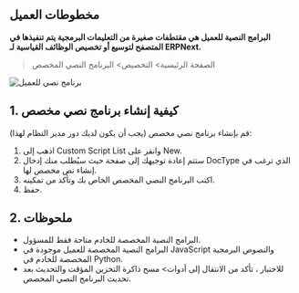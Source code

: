 ## مخطوطات العميل

**البرامج النصية للعميل هي مقتطفات صغيرة من التعليمات البرمجية يتم تنفيذها في المتصفح لتوسيع أو تخصيص الوظائف القياسية لـ ERPNext.**

> الصفحة الرئيسية> التخصيص> البرنامج النصي المخصص

![برنامج نصي للعميل](https://docs.erpnext.com/files/customize-erpnext-client-scripts.png)

## 1. كيفية إنشاء برنامج نصي مخصص

قم بإنشاء برنامج نصي مخصص (يجب أن يكون لديك دور مدير النظام لهذا):

1. اذهب إلى Custom Script List وانقر على New.
2. ستتم إعادة توجيهك إلى صفحة حيث سيُطلب منك إدخال DocType الذي ترغب في إنشاء نص مخصص لها.
3. اكتب البرنامج النصي المخصص الخاص بك وتأكد من تمكينه.
4. حفظ.

## 2. ملحوظات

* البرامج النصية المخصصة للخادم متاحة فقط للمسؤول.
* البرامج النصية المخصصة للعميل موجودة في JavaScript والنصوص البرمجية المخصصة للخادم في Python.
* للاختبار ، تأكد من الانتقال إلى أدوات> مسح ذاكرة التخزين المؤقت والتحديث بعد تحديث البرنامج النصي المخصص.